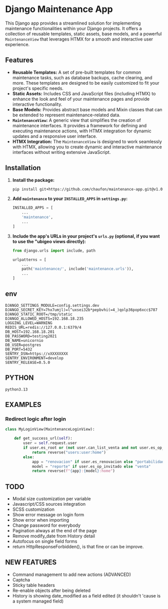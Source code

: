 # Django Maintenance App

This Django app provides a streamlined solution for implementing maintenance functionalities within
your Django projects. It offers a collection of reusable templates, static assets, base models, and
a powerful `MaintenanceView` that leverages HTMX for a smooth and interactive user experience.

## Features

* **Reusable Templates:**  A set of pre-built templates for common maintenance tasks, such as
  database backups, cache clearing, and more. These templates are designed to be easily customized
  to fit your project's specific needs.
* **Static Assets:** Includes CSS and JavaScript files (including HTMX) to enhance the look and feel
  of your maintenance pages and provide interactive functionality.
* **Base Models:** Provides abstract base models and Mixin classes that can be extended to represent
  maintenance-related data.
* **`MaintenanceView`:** A generic view that simplifies the creation of maintenance interfaces. It
  provides a framework for defining and executing maintenance actions, with HTMX integration for
  dynamic updates and a responsive user interface.
* **HTMX Integration:**  The `MaintenanceView` is designed to work seamlessly with HTMX, allowing
  you to create dynamic and interactive maintenance interfaces without writing extensive JavaScript.

## Installation

1. **Install the package:**

   ```bash
   pip install git+https://github.com/chaufon/maintenance-app.git@v1.0.0
   ```

2. **Add `maintenance` to your `INSTALLED_APPS` in `settings.py`:**

   ```python
   INSTALLED_APPS = [
       ...
       'maintenance',
       ...
   ]
   ```

3. **Include the app's URLs in your project's `urls.py` (optional, if you want to use the "ubigeo 
views directly):**

   ```python
   from django.urls import include, path

   urlpatterns = [
       ...
       path('maintenance/', include('maintenance.urls')),
       ...
   ]
   ```

## env

```shell
DJANGO_SETTINGS_MODULE=config.settings.dev
DJANGO_SECRET_KEY=7hx7umjl)=l^uxsei32b*pepbvhi(=4_)qolp36pop6xcc$787
DJANGO_STATIC_ROOT=/tmp/static
DJANGO_ALLOWED_HOSTS=192.168.18.235
LOGGING_LEVEL=WARNING
REDIS_URL=redis://127.0.0.1:6379/4
DB_HOST=192.168.18.201
DB_PASSWORD=testing2021
DB_NAME=unicornio
DB_USER=postgres
DB_PORT=5432
SENTRY_DSN=https://xXXXXXXXX
SENTRY_ENVIRONMENT=develop
SENTRY_RELEASE=0.5.0
```

## PYTHON

`python3.13`


## EXAMPLES

### Redirect logic after login

```python
class MyLoginView(MaintenanceLoginView):

    def get_success_url(self):
        user = self.request.user
        if user.es_root or (not user.can_list_venta and not user.es_op_invitado):
            return reverse("users:user:home")
        else:
            app = "renovacion" if user.es_renovacion else "portabilidad"
            model = "reporte" if user.es_op_invitado else "venta"
            return reverse(f"{app}:{model}:home")
```

## TODO

* Modal size customization per variable
* Javascript/CSS sources integration
* SCSS customization
* Show error message on login form
* Show error when importing
* Change password for everybody
* Pagination always at the end of the page
* Remove modify_date from History detail
* Autofocus on single field forms
* return HttpResponseForbidden(), is that fine or can be improve.

## NEW FEATURES

* Command management to add new actions (ADVANCED)
* Captcha
* Sticky table headers
* Re-enable objects after being deleted 
* History is showing date_modified as a field edited (it shouldn't 'cause is a system managed field)
